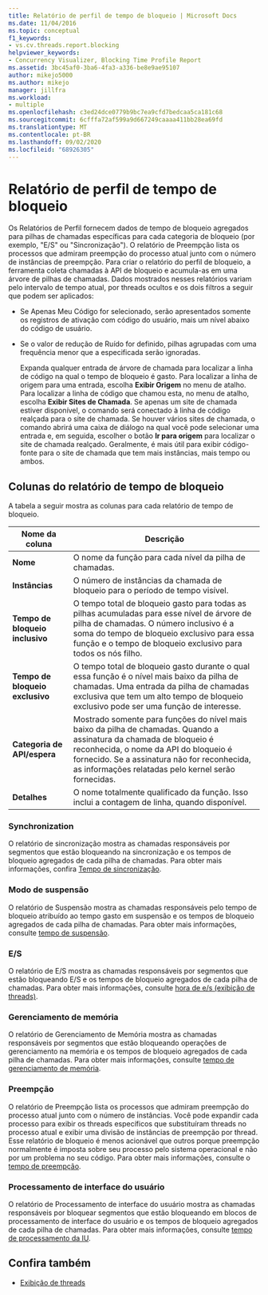 ```yaml
---
title: Relatório de perfil de tempo de bloqueio | Microsoft Docs
ms.date: 11/04/2016
ms.topic: conceptual
f1_keywords:
- vs.cv.threads.report.blocking
helpviewer_keywords:
- Concurrency Visualizer, Blocking Time Profile Report
ms.assetid: 3bc45af0-3ba6-4fa3-a336-be8e9ae95107
author: mikejo5000
ms.author: mikejo
manager: jillfra
ms.workload:
- multiple
ms.openlocfilehash: c3ed24dce0779b9bc7ea9cfd7bedcaa5ca181c68
ms.sourcegitcommit: 6cfffa72af599a9d667249caaaa411bb28ea69fd
ms.translationtype: MT
ms.contentlocale: pt-BR
ms.lasthandoff: 09/02/2020
ms.locfileid: "68926305"
---
```

# <a name="blocking-time-profile-report"></a>Relatório de perfil de tempo de bloqueio
Os Relatórios de Perfil fornecem dados de tempo de bloqueio agregados para pilhas de chamadas específicas para cada categoria de bloqueio (por exemplo, "E/S" ou "Sincronização"). O relatório de Preempção lista os processos que admiram preempção do processo atual junto com o número de instâncias de preempção. Para criar o relatório do perfil de bloqueio, a ferramenta coleta chamadas à API de bloqueio e acumula-as em uma árvore de pilhas de chamadas. Dados mostrados nesses relatórios variam pelo intervalo de tempo atual, por threads ocultos e os dois filtros a seguir que podem ser aplicados:

- Se Apenas Meu Código for selecionado, serão apresentados somente os registros de ativação com código do usuário, mais um nível abaixo do código de usuário.

- Se o valor de redução de Ruído for definido, pilhas agrupadas com uma frequência menor que a especificada serão ignoradas.

  Expanda qualquer entrada de árvore de chamada para localizar a linha de código na qual o tempo de bloqueio é gasto. Para localizar a linha de origem para uma entrada, escolha **Exibir Origem** no menu de atalho. Para localizar a linha de código que chamou esta, no menu de atalho, escolha **Exibir Sites de Chamada**. Se apenas um site de chamada estiver disponível, o comando será conectado à linha de código realçada para o site de chamada. Se houver vários sites de chamada, o comando abrirá uma caixa de diálogo na qual você pode selecionar uma entrada e, em seguida, escolher o botão **Ir para origem** para localizar o site de chamada realçado. Geralmente, é mais útil para exibir código-fonte para o site de chamada que tem mais instâncias, mais tempo ou ambos.

## <a name="blocking-time-report-columns"></a>Colunas do relatório de tempo de bloqueio
 A tabela a seguir mostra as colunas para cada relatório de tempo de bloqueio.

|Nome da coluna|Descrição|
|-----------------|-----------------|
|**Nome**|O nome da função para cada nível da pilha de chamadas.|
|**Instâncias**|O número de instâncias da chamada de bloqueio para o período de tempo visível.|
|**Tempo de bloqueio inclusivo**|O tempo total de bloqueio gasto para todas as pilhas acumuladas para esse nível de árvore de pilha de chamadas. O número inclusivo é a soma do tempo de bloqueio exclusivo para essa função e o tempo de bloqueio exclusivo para todos os nós filho.|
|**Tempo de bloqueio exclusivo**|O tempo total de bloqueio gasto durante o qual essa função é o nível mais baixo da pilha de chamadas. Uma entrada da pilha de chamadas exclusiva que tem um alto tempo de bloqueio exclusivo pode ser uma função de interesse.|
|**Categoria de API/espera**|Mostrado somente para funções do nível mais baixo da pilha de chamadas. Quando a assinatura da chamada de bloqueio é reconhecida, o nome da API do bloqueio é fornecido. Se a assinatura não for reconhecida, as informações relatadas pelo kernel serão fornecidas.|
|**Detalhes**|O nome totalmente qualificado da função. Isso inclui a contagem de linha, quando disponível.|

### <a name="synchronization"></a>Synchronization
 O relatório de sincronização mostra as chamadas responsáveis por segmentos que estão bloqueando na sincronização e os tempos de bloqueio agregados de cada pilha de chamadas. Para obter mais informações, confira [Tempo de sincronização](../profiling/synchronization-time.md).

### <a name="sleep"></a>Modo de suspensão
 O relatório de Suspensão mostra as chamadas responsáveis pelo tempo de bloqueio atribuído ao tempo gasto em suspensão e os tempos de bloqueio agregados de cada pilha de chamadas. Para obter mais informações, consulte [tempo de suspensão](../profiling/sleep-time.md).

### <a name="io"></a>E/S
 O relatório de E/S mostra as chamadas responsáveis por segmentos que estão bloqueando E/S e os tempos de bloqueio agregados de cada pilha de chamadas. Para obter mais informações, consulte [hora de e/s (exibição de threads)](../profiling/i-o-time-threads-view.md).

### <a name="memory-management"></a>Gerenciamento de memória
 O relatório de Gerenciamento de Memória mostra as chamadas responsáveis por segmentos que estão bloqueando operações de gerenciamento na memória e os tempos de bloqueio agregados de cada pilha de chamadas. Para obter mais informações, consulte [tempo de gerenciamento de memória](../profiling/memory-management-time.md).

### <a name="preemption"></a>Preempção
 O relatório de Preempção lista os processos que admiram preempção do processo atual junto com o número de instâncias.  Você pode expandir cada processo para exibir os threads específicos que substituíram threads no processo atual e exibir uma divisão de instâncias de preempção por thread. Esse relatório de bloqueio é menos acionável que outros porque preempção normalmente é imposta sobre seu processo pelo sistema operacional e não por um problema no seu código. Para obter mais informações, consulte o [tempo de preempção](../profiling/preemption-time.md).

### <a name="ui-processing"></a>Processamento de interface do usuário
 O relatório de Processamento de interface do usuário mostra as chamadas responsáveis por bloquear segmentos que estão bloqueando em blocos de processamento de interface do usuário e os tempos de bloqueio agregados de cada pilha de chamadas. Para obter mais informações, consulte [tempo de processamento da IU](../profiling/ui-processing-time.md).

## <a name="see-also"></a>Confira também
- [Exibição de threads](../profiling/threads-view-parallel-performance.md)